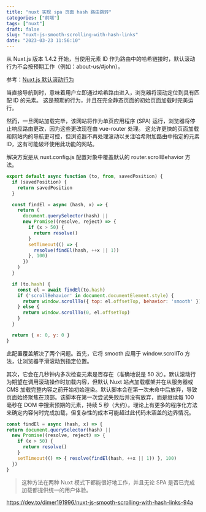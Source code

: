 ```yaml
---
title: "nuxt 实现 spa 页面 hash 路由跳转"
categories: ["前端"]
tags: ["nuxt"]
draft: false
slug: "nuxt-js-smooth-scrolling-with-hash-links"
date: "2023-03-23 11:56:10"
---
```


从 Nuxt.js 版本 1.4.2 开始，当使用元素 ID 作为路由中的哈希链接时，默认滚动行为不会按预期工作（例如：about-us/#john）。

参考：[Nuxt.js 默认滚动行为](https://github.com/nuxt/nuxt.js/blob/bceddf5bcf3dd0010b72d1ec45cbd081a297bd1c/lib/app/router.js#L49-L91)

当直接导航到时，意味着用户立即通过哈希路由进入，浏览器将滚动定位到具有匹配 ID 的元素。 这是预期的行为，并且在完全静态页面的初始页面加载时完美运行。

然而，一旦网站加载完毕，该网站将作为单页应用程序 (SPA) 运行，浏览器将停止响应路由更改，因为这些更改现在由 vue-router 处理。 这允许更快的页面加载和网站内的导航更可控，但浏览器不再处理滚动以关注哈希附加路由中指定的元素 ID，这有可能破坏使用此功能的网站。

解决方案是从 nuxt.config.js 配置对象中覆盖默认的 router.scrollBehavior 方法。

```js
export default async function (to, from, savedPosition) {
  if (savedPosition) {
    return savedPosition
  }

  const findEl = async (hash, x) => {
    return (
      document.querySelector(hash) ||
      new Promise((resolve, reject) => {
        if (x > 50) {
          return resolve()
        }
        setTimeout(() => {
          resolve(findEl(hash, ++x || 1))
        }, 100)
      })
    )
  }

  if (to.hash) {
    const el = await findEl(to.hash)
    if ('scrollBehavior' in document.documentElement.style) {
      return window.scrollTo({ top: el.offsetTop, behavior: 'smooth' })
    } else {
      return window.scrollTo(0, el.offsetTop)
    }
  }

  return { x: 0, y: 0 }
}
```
此配置覆盖解决了两个问题。首先，它将 smooth 应用于 window.scrollTo 方法，让浏览器平滑滚动到指定位置。

其次，它会在几秒钟内多次检查元素是否存在（准确地说是 50 次）。默认滚动行为期望在调用滚动操作时加载内容，但默认 Nuxt 站点加载框架并在从服务器或 CMS 加载完整内容之前开始初始渲染。默认脚本会在第一次未命中后放弃，导致页面始终聚焦在顶部。该脚本在第一次尝试失败后并没有放弃，而是继续每 100 毫秒在 DOM 中搜索预期的元素，持续 5 秒（大约）。理论上有更多的程序化方法来确定内容何时完成加载，但复杂性的成本可能超过此代码未涵盖的边界情况。

```js
const findEl = async (hash, x) => {
return document.querySelector(hash) ||
  new Promise((resolve, reject) => {
    if (x > 50) {
      return resolve()
    }
    setTimeout(() => { resolve(findEl(hash, ++x || 1)) }, 100)
  })
}
```

> 这种方法在两种 Nuxt 模式下都能很好地工作，并且无论 SPA 是否已完成加载都提供统一的用户体验。

https://dev.to/dimer191996/nuxt-js-smooth-scrolling-with-hash-links-94a
